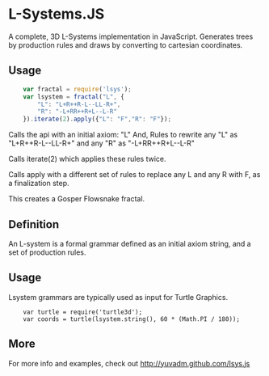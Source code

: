 L-Systems.JS
============

A complete, 3D L-Systems implementation in JavaScript. Generates trees by
production rules and draws by converting to cartesian coordinates.

Usage
-----

```js
    var fractal = require('lsys');
    var lsystem = fractal("L", {
        "L": "L+R++R-L--LL-R+", 
        "R": "-L+RR++R+L--L-R"
    }).iterate(2).apply({"L": "F","R": "F"}); 
```

Calls the api with an initial axiom: "L"
And,
Rules to rewrite any "L" as "L+R++R-L--LL-R+" and any "R" as "-L+RR++R+L--L-R"

Calls iterate(2) which applies these rules twice.

Calls apply with a different set of rules to replace any L and any R with F, as a finalization step.

This creates a Gosper Flowsnake fractal.


Definition
------

An L-system is a formal grammar defined as an initial axiom string, and a set
of production rules.


Usage
-----

Lsystem grammars are typically used as input for Turtle Graphics.

        var turtle = require('turtle3d');
        var coords = turtle(lsystem.string(), 60 * (Math.PI / 180));


More
----

For more info and examples, check out http://yuvadm.github.com/lsys.js
